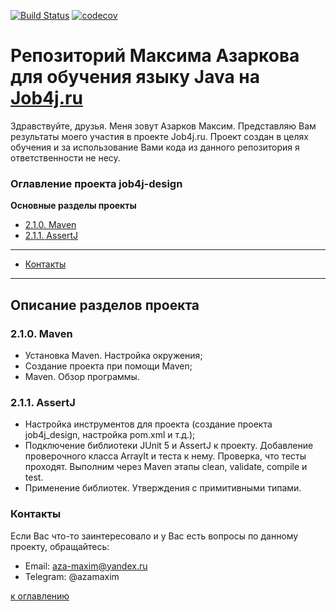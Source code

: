 [![Build Status](https://app.travis-ci.com/maximazarkov/job4j_design.svg?branch=master)](https://app.travis-ci.com/maximazarkov/job4j_design)
[![codecov](https://codecov.io/gh/maximazarkov/job4j_design/branch/master/graph/badge.svg?token=F0V82K3B3J)](https://codecov.io/gh/maximazarkov/job4j_design)

# Репозиторий Максима Азаркова для обучения языку Java на [Job4j.ru](http://Job4j.ru)
Здравствуйте, друзья. Меня зовут Азарков Максим. Представляю Вам результаты моего участия в проекте Job4j.ru.
Проект создан в целях обучения и за использование Вами кода из данного репозитория я ответственности не несу.

### Оглавление проекта job4j-design
**Основные разделы проекты**
+ [2.1.0. Maven](#2-1-0-Maven)
+ [2.1.1. AssertJ](#2-1-1-AssertJ)

***
+ [Контакты](#Контакты)
***

## Описание разделов проекта
### 2.1.0. Maven
+ Установка Maven. Настройка окружения;
+ Создание проекта при помощи Maven;
+ Maven. Обзор программы.

### 2.1.1. AssertJ
+ Настройка инструментов для проекта (создание проекта job4j_design, настройка pom.xml и т.д.);
+ Подключение библиотеки JUnit 5 и AssertJ к проекту. Добавление проверочного класса ArrayIt и теста к нему. Проверка, что тесты проходят. Выполним через Maven этапы clean, validate, compile и test.
+ Применение библиотек. Утверждения с примитивными типами.

### Контакты
Если Вас что-то заинтересовало и у Вас есть вопросы по данному проекту, обращайтесь:
+ Email: aza-maxim@yandex.ru
+ Telegram: @azamaxim

[к оглавлению](#Оглавление-проекта)